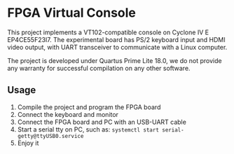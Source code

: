 # FPGA Virtual Console

This project implements a VT102-compatible console on Cyclone IV E EP4CE55F23I7. The experimental board has PS/2 keyboard input and HDMI video output, with UART transceiver to communicate with a Linux computer.

The project is developed under Quartus Prime Lite 18.0, we do not provide any warranty for successful compilation on any other software.

## Usage

1. Compile the project and program the FPGA board
2. Connect the keyboard and monitor
3. Connect the FPGA board and PC with an USB-UART cable
4. Start a serial tty on PC, such as: `systemctl start serial-getty@ttyUSB0.service`  
5. Enjoy it